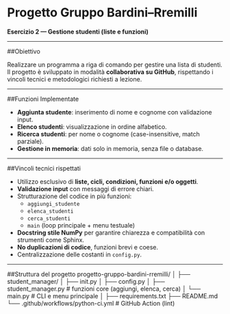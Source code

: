 # Progetto Gruppo Bardini–Rremilli  
**Esercizio 2 — Gestione studenti (liste e funzioni)**

---
##Obiettivo

Realizzare un programma a riga di comando per gestire una lista di studenti.  
Il progetto è sviluppato in modalità **collaborativa su GitHub**, rispettando i vincoli tecnici e metodologici richiesti a lezione.

---
##Funzioni Implementate
- **Aggiunta studente**: inserimento di nome e cognome con validazione input.  
- **Elenco studenti**: visualizzazione in ordine alfabetico.  
- **Ricerca studenti**: per nome o cognome (case-insensitive, match parziale).  
- **Gestione in memoria**: dati solo in memoria, senza file o database.  

---
##Vincoli tecnici rispettati
- Utilizzo esclusivo di **liste, cicli, condizioni, funzioni e/o oggetti**.  
- **Validazione input** con messaggi di errore chiari.  
- Strutturazione del codice in più funzioni:  
  - `aggiungi_studente`  
  - `elenca_studenti`  
  - `cerca_studenti`  
  - `main` (loop principale + menu testuale)  
- **Docstring stile NumPy** per garantire chiarezza e compatibilità con strumenti come Sphinx.  
- **No duplicazioni di codice**, funzioni brevi e coese.  
- Centralizzazione delle costanti in `config.py`.  

---
##Struttura del progetto
progetto-gruppo-bardini-rremilli/
│
├── student_manager/
│ ├── init.py
│ ├── config.py
│ ├── student_manager.py # funzioni core (aggiungi, elenca, cerca)
│ └── main.py # CLI e menu principale
│
├── requirements.txt
├── README.md
└── .github/workflows/python-ci.yml # GitHub Action (lint)
